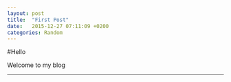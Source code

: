 ```yaml
---
layout: post
title:  "First Post"
date:   2015-12-27 07:11:09 +0200
categories: Random
---
```


#Hello

Welcome to my blog


---
